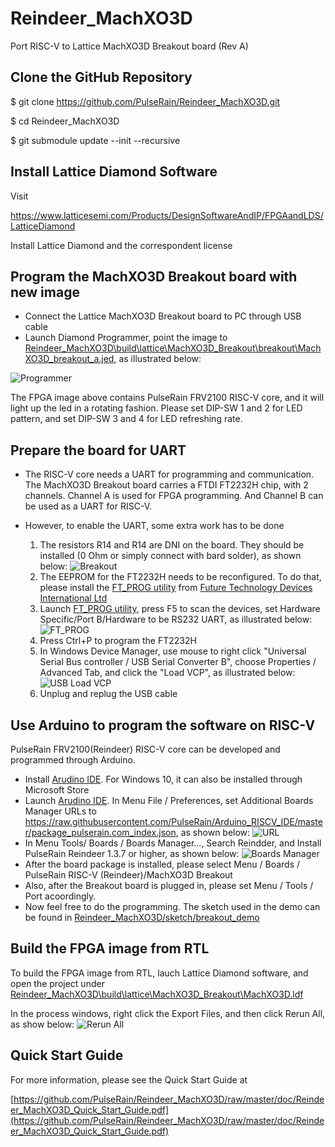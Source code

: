 # Reindeer_MachXO3D
Port RISC-V to Lattice MachXO3D Breakout board (Rev A)

## Clone the GitHub Repository

$ git clone https://github.com/PulseRain/Reindeer_MachXO3D.git

$ cd Reindeer_MachXO3D

$ git submodule update --init --recursive

## Install Lattice Diamond Software

Visit 

https://www.latticesemi.com/Products/DesignSoftwareAndIP/FPGAandLDS/LatticeDiamond

Install Lattice Diamond and the correspondent license


## Program the MachXO3D Breakout board with new image
* Connect the Lattice MachXO3D Breakout board to PC through USB cable
* Launch Diamond Programmer, point the image to [Reindeer_MachXO3D\build\lattice\MachXO3D_Breakout\breakout\MachXO3D_breakout_a.jed](https://github.com/PulseRain/Reindeer_MachXO3D/raw/master/build/lattice/MachXO3D_Breakout/breakout/MachXO3D_breakout_a.jed), as illustrated below:

![Programmer](https://github.com/PulseRain/Reindeer_MachXO3D/raw/master/doc/programmer.png "Programmer")

The FPGA image above contains PulseRain FRV2100 RISC-V core, and it will light up the led in a rotating fashion. Please set DIP-SW 1 and 2 for LED pattern, and set DIP-SW 3 and 4 for LED refreshing rate.


## Prepare the board for UART
* The RISC-V core needs a UART for programming and communication. The MachXO3D Breakout board carries a FTDI FT2232H chip, with 2 channels. Channel A is used for FPGA programming. And Channel B can be used as a UART for RISC-V.

* However, to enable the UART, some extra work has to be done
  1. The resistors R14 and R14 are DNI on the board. They should be installed (0 Ohm or simply connect with bard solder), as shown below:
     ![Breakout](https://github.com/PulseRain/Reindeer_MachXO3D/raw/master/doc/Breakout.png "Breakout")
  2. The EEPROM for the FT2232H needs to be reconfigured. To do that, please install the [FT_PROG utility](https://www.ftdichip.com/Support/Utilities.htm#FT_PROG) from [Future Technology Devices International Ltd](https://www.ftdichip.com/index.html)
  3. Launch [FT_PROG utility](https://www.ftdichip.com/Support/Utilities.htm#FT_PROG), press F5 to scan the devices, set Hardware Specific/Port B/Hardware to be RS232 UART, as illustrated below:
     ![FT_PROG](https://github.com/PulseRain/Reindeer_MachXO3D/raw/master/doc/FT_PROG.png "FT_PROG")
  4. Press Ctrl+P to program the FT2232H
  5. In Windows Device Manager, use mouse to right click "Universal Serial Bus controller / USB Serial Converter B", choose Properties / Advanced Tab, and click the "Load VCP", as illustrated below:
     ![USB Load VCP](https://github.com/PulseRain/Reindeer_MachXO3D/raw/master/doc/USB_Load_VCP.png "USB Load VCP")
  6. Unplug and replug the USB cable
  
  

## Use Arduino to program the software on RISC-V
PulseRain FRV2100(Reindeer) RISC-V core can be developed and programmed through Arduino.
* Install [Arudino IDE](https://www.arduino.cc/en/Main/Software). For Windows 10, it can also be installed through Microsoft Store
* Launch [Arudino IDE](https://www.arduino.cc/en/Main/Software). In Menu File / Preferences, set Additional Boards Manager URLs to https://raw.githubusercontent.com/PulseRain/Arduino_RISCV_IDE/master/package_pulserain.com_index.json, as shown below:
![URL](https://github.com/PulseRain/Reindeer_MachXO3D/raw/master/doc/arduino.png "URL")
* In Menu Tools/ Boards / Boards Manager..., Search Reindder, and Install PulseRain Reindeer 1.3.7 or higher, as shown below:
![Boards Manager](https://github.com/PulseRain/Reindeer_MachXO3D/raw/master/doc/board_manager.png "Boards Manager")
* After the board package is installed, please select Menu / Boards / PulseRain RISC-V (Reindeer)/MachXO3D Breakout
* Also, after the Breakout board is plugged in, please set Menu / Tools / Port acoordingly.
* Now feel free to do the programming. The sketch used in the demo can be found in [Reindeer_MachXO3D/sketch/breakout_demo](https://github.com/PulseRain/Reindeer_MachXO3D/tree/master/sketch/breakout_demo)


## Build the FPGA image from RTL
To build the FPGA image from RTL, lauch Lattice Diamond software, and open the project under
[Reindeer_MachXO3D\build\lattice\MachXO3D_Breakout\MachXO3D.ldf](https://github.com/PulseRain/Reindeer_MachXO3D/raw/master/build/lattice/MachXO3D_Breakout/MachXO3D.ldf)

In the process windows, right click the Export Files, and then click Rerun All, as show below:
![Rerun All](https://github.com/PulseRain/Reindeer_MachXO3D/raw/master/doc/lattice_diamond.png "Rerun All")

## Quick Start Guide
For more information, please see the Quick Start Guide at

[https://github.com/PulseRain/Reindeer_MachXO3D/raw/master/doc/Reindeer_MachXO3D_Quick_Start_Guide.pdf](https://github.com/PulseRain/Reindeer_MachXO3D/raw/master/doc/Reindeer_MachXO3D_Quick_Start_Guide.pdf)

